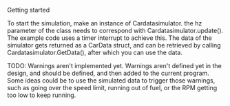 Getting started

To start the simulation, make an instance of Cardatasimulator.
the hz parameter of the class needs to correspond with Cardatasimulator.update(). The example code uses a timer interrupt to achieve this.
The data of the simulator gets returned as a CarData struct, and can be retrieved by calling Cardatasimulator.GetData(), 
after which you can use the data.



TODO:
Warnings aren't implemented yet.
Warnings aren't defined yet in the design, and should be defined, and then added to the current program.
Some ideas could be to use the simulated data to trigger those warnings, such as going over the speed limit, running out of fuel, 
or the RPM getting too low to keep running.
